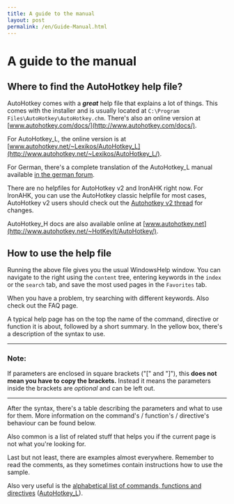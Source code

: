 ```yaml
---
title: A guide to the manual
layout: post
permalink: /en/Guide-Manual.html
---
```


# A guide to the manual

## Where to find the AutoHotkey help file?
AutoHotkey comes with a ***great*** help file that explains a lot of things. This comes with the installer and is usually located at `C:\Program Files\AutoHotkey\AutoHotkey.chm`. There's also an online version at [www.autohotkey.com/docs/](http://www.autohotkey.com/docs/).

For AutoHotkey\_L, the online version is at [www.autohotkey.net/~Lexikos/AutoHotkey_L](http://www.autohotkey.net/~Lexikos/AutoHotkey_L/).

For German, there's a complete translation of the AutoHotkey_L manual available [in the german forum](http://de.autohotkey.com/forum/viewtopic.php?t=8861).

There are no helpfiles for AutoHotkey v2 and IronAHK right now. For IronAHK, you can use the AutoHotkey classic helpfile for most cases, AutoHotkey v2 users should check out the [Autohotkey v2 thread](http://www.autohotkey.com/forum/topic70266.html) for changes.

AutoHotkey\_H docs are also available online at [www.autohotkey.net](http://www.autohotkey.net/~HotKeyIt/AutoHotkey/).

## How to use the help file
Running the above file gives you the usual WindowsHelp window. You can navigate to the right using the `content` tree, entering keywords in the `index` or the `search` tab, and save the most used pages in the `Favorites` tab.

When you have a problem, try searching with different keywords. Also check out the FAQ page.

A typical help page has on the top the name of the command, directive or function it is about, followed by a short summary. In the yellow box, there's a description of the syntax to use.

- - -
### Note:
 
If parameters are enclosed in square brackets ("\[" and "\]"), this **does not mean you have to copy the brackets.** Instead it means the parameters inside the brackets are *optional* and can be left out.

- - -
After the syntax, there's a table describing the parameters and what to use for them. More information on the command's / function's / directive's behaviour can be found below.

Also common is a list of related stuff that helps you if the current page is not what you're looking for.

Last but not least, there are examples almost everywhere. Remember to read the comments, as they sometimes contain instructions how to use the sample.

Also very useful is the [alphabetical list of commands, functions and directives](http://www.autohotkey.com/docs/commands.htm) ([AutoHotkey\_L](http://www.autohotkey.net/~Lexikos/AutoHotkey_L/docs/commands/index.htm)).
